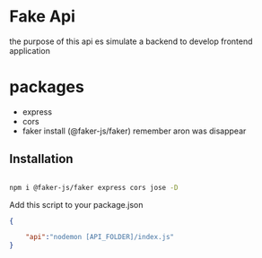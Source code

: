# Fake Api
the purpose of this api es simulate a backend to develop frontend application

# packages

- express
- cors
- faker install (@faker-js/faker) remember aron was disappear

## Installation

```sh

npm i @faker-js/faker express cors jose -D

```

Add this script to your package.json

```json
{

    "api":"nodemon [API_FOLDER]/index.js"
}

```